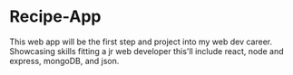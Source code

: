 # Recipe-App
This web app will be the first step and project into my web dev career. Showcasing skills fitting a jr web developer this'll include react, node and express, mongoDB, and json.
